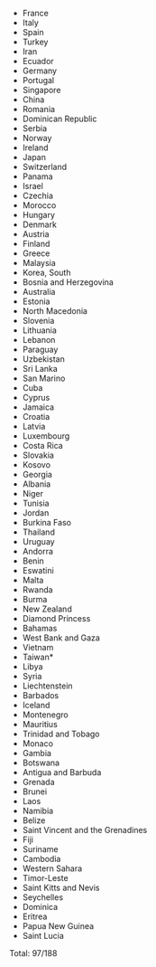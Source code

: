 * France
* Italy
* Spain
* Turkey
* Iran
* Ecuador
* Germany
* Portugal
* Singapore
* China
* Romania
* Dominican Republic
* Serbia
* Norway
* Ireland
* Japan
* Switzerland
* Panama
* Israel
* Czechia
* Morocco
* Hungary
* Denmark
* Austria
* Finland
* Greece
* Malaysia
* Korea, South
* Bosnia and Herzegovina
* Australia
* Estonia
* North Macedonia
* Slovenia
* Lithuania
* Lebanon
* Paraguay
* Uzbekistan
* Sri Lanka
* San Marino
* Cuba
* Cyprus
* Jamaica
* Croatia
* Latvia
* Luxembourg
* Costa Rica
* Slovakia
* Kosovo
* Georgia
* Albania
* Niger
* Tunisia
* Jordan
* Burkina Faso
* Thailand
* Uruguay
* Andorra
* Benin
* Eswatini
* Malta
* Rwanda
* Burma
* New Zealand
* Diamond Princess
* Bahamas
* West Bank and Gaza
* Vietnam
* Taiwan*
* Libya
* Syria
* Liechtenstein
* Barbados
* Iceland
* Montenegro
* Mauritius
* Trinidad and Tobago
* Monaco
* Gambia
* Botswana
* Antigua and Barbuda
* Grenada
* Brunei
* Laos
* Namibia
* Belize
* Saint Vincent and the Grenadines
* Fiji
* Suriname
* Cambodia
* Western Sahara
* Timor-Leste
* Saint Kitts and Nevis
* Seychelles
* Dominica
* Eritrea
* Papua New Guinea
* Saint Lucia

Total: 97/188